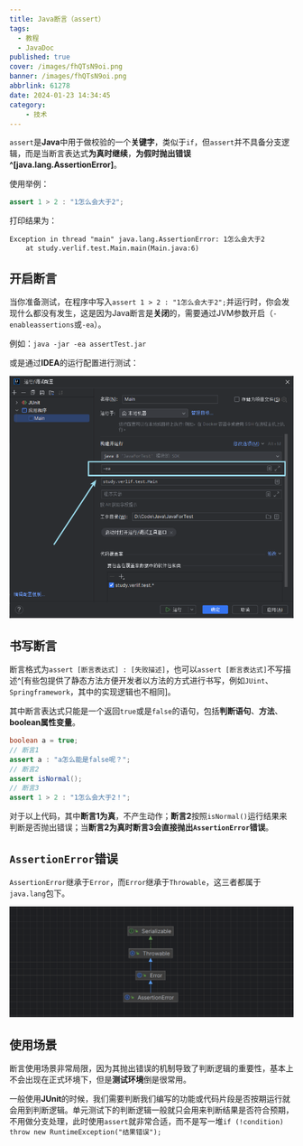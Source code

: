 ```yaml
---
title: Java断言（assert）
tags:
  - 教程
  - JavaDoc
published: true
cover: /images/fhQTsN9oi.png
banner: /images/fhQTsN9oi.png
abbrlink: 61278
date: 2024-01-23 14:34:45
category:
	- 技术
---
```

`assert`是**Java**中用于做校验的一个**关键字**，类似于`if`，但`assert`并不具备分支逻辑，而是当断言表达式**为真时继续**，**为假时抛出错误^[java.lang.AssertionError]**。

使用举例：

```java
assert 1 > 2 : "1怎么会大于2";
```

打印结果为：

```text
Exception in thread "main" java.lang.AssertionError: 1怎么会大于2
	at study.verlif.test.Main.main(Main.java:6)
```

## 开启断言

当你准备测试，在程序中写入`assert 1 > 2 : "1怎么会大于2";`并运行时，你会发现什么都没有发生，这是因为Java断言是**关闭**的，需要通过JVM参数开启（`-enableassertions`或`-ea`）。

例如：`java -jar -ea assertTest.jar`

或是通过**IDEA**的运行配置进行测试：

![运行配置](/images/1705992812869.png)

## 书写断言

断言格式为`assert [断言表达式] : [失败描述]`，也可以`assert [断言表达式]`不写描述^[有些包提供了静态方法方便开发者以方法的方式进行书写，例如`JUint`、`Springframework`，其中的实现逻辑也不相同]。

其中断言表达式只能是一个返回`true`或是`false`的语句，包括**判断语句**、**方法**、**boolean属性变量**。

```java
boolean a = true;
// 断言1
assert a : "a怎么能是false呢？";
// 断言2
assert isNormal();
// 断言3
assert 1 > 2 : "1怎么会大于2！";
```

对于以上代码，其中**断言1为真**，不产生动作；**断言2**按照`isNormal()`运行结果来判断是否抛出错误；当**断言2为真时断言3会直接抛出`AssertionError`错误**。

## `AssertionError`错误

`AssertionError`继承于`Error`，而`Error`继承于`Throwable`，这三者都属于`java.lang`包下。

![AssertionError继承关系](/images/1705993624030.png)

## 使用场景

断言使用场景非常局限，因为其抛出错误的机制导致了判断逻辑的重要性，基本上不会出现在正式环境下，但是**测试环境**倒是很常用。

一般使用**JUnit**的时候，我们需要判断我们编写的功能或代码片段是否按期运行就会用到判断逻辑。单元测试下的判断逻辑一般就只会用来判断结果是否符合预期，不用做分支处理，此时使用`assert`就非常合适，而不是写一堆`if (!condition) throw new RuntimeException("结果错误");`